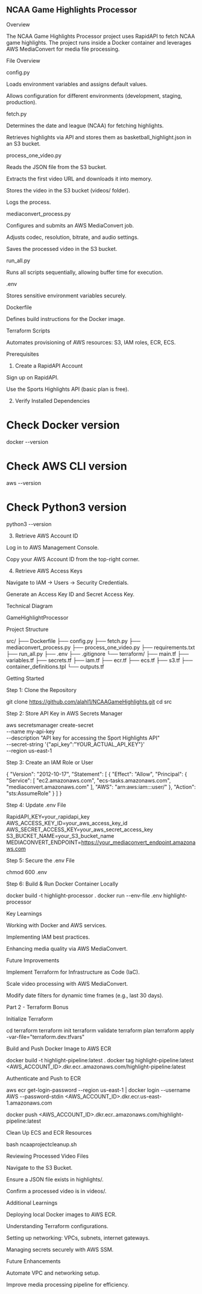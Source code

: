 ## NCAA Game Highlights Processor

Overview

The NCAA Game Highlights Processor project uses RapidAPI to fetch NCAA game highlights. The project runs inside a Docker container and leverages AWS MediaConvert for media file processing.

File Overview

config.py

Loads environment variables and assigns default values.

Allows configuration for different environments (development, staging, production).

fetch.py

Determines the date and league (NCAA) for fetching highlights.

Retrieves highlights via API and stores them as basketball_highlight.json in an S3 bucket.

process_one_video.py

Reads the JSON file from the S3 bucket.

Extracts the first video URL and downloads it into memory.

Stores the video in the S3 bucket (videos/ folder).

Logs the process.

mediaconvert_process.py

Configures and submits an AWS MediaConvert job.

Adjusts codec, resolution, bitrate, and audio settings.

Saves the processed video in the S3 bucket.

run_all.py

Runs all scripts sequentially, allowing buffer time for execution.

.env

Stores sensitive environment variables securely.

Dockerfile

Defines build instructions for the Docker image.

Terraform Scripts

Automates provisioning of AWS resources: S3, IAM roles, ECR, ECS.

Prerequisites

1. Create a RapidAPI Account

Sign up on RapidAPI.

Use the Sports Highlights API (basic plan is free).

2. Verify Installed Dependencies

# Check Docker version
docker --version

# Check AWS CLI version
aws --version

# Check Python3 version
python3 --version

3. Retrieve AWS Account ID

Log in to AWS Management Console.

Copy your AWS Account ID from the top-right corner.

4. Retrieve AWS Access Keys

Navigate to IAM → Users → Security Credentials.

Generate an Access Key ID and Secret Access Key.

Technical Diagram

GameHighlightProcessor

Project Structure

src/
├── Dockerfile
├── config.py
├── fetch.py
├── mediaconvert_process.py
├── process_one_video.py
├── requirements.txt
├── run_all.py
├── .env
├── .gitignore
└── terraform/
    ├── main.tf
    ├── variables.tf
    ├── secrets.tf
    ├── iam.tf
    ├── ecr.tf
    ├── ecs.tf
    ├── s3.tf
    ├── container_definitions.tpl
    └── outputs.tf

Getting Started

Step 1: Clone the Repository

git clone https://github.com/alahl1/NCAAGameHighlights.git
cd src

Step 2: Store API Key in AWS Secrets Manager

aws secretsmanager create-secret \
    --name my-api-key \
    --description "API key for accessing the Sport Highlights API" \
    --secret-string '{"api_key":"YOUR_ACTUAL_API_KEY"}' \
    --region us-east-1

Step 3: Create an IAM Role or User

{
  "Version": "2012-10-17",
  "Statement": [
    {
      "Effect": "Allow",
      "Principal": {
        "Service": [
          "ec2.amazonaws.com",
          "ecs-tasks.amazonaws.com",
          "mediaconvert.amazonaws.com"
        ],
        "AWS": "arn:aws:iam::<your-account-id>:user/<your-iam-user>"
      },
      "Action": "sts:AssumeRole"
    }
  ]
}

Step 4: Update .env File

RapidAPI_KEY=your_rapidapi_key
AWS_ACCESS_KEY_ID=your_aws_access_key_id
AWS_SECRET_ACCESS_KEY=your_aws_secret_access_key
S3_BUCKET_NAME=your_S3_bucket_name
MEDIACONVERT_ENDPOINT=https://your_mediaconvert_endpoint.amazonaws.com

Step 5: Secure the .env File

chmod 600 .env

Step 6: Build & Run Docker Container Locally

docker build -t highlight-processor .
docker run --env-file .env highlight-processor

Key Learnings

Working with Docker and AWS services.

Implementing IAM best practices.

Enhancing media quality via AWS MediaConvert.

Future Improvements

Implement Terraform for Infrastructure as Code (IaC).

Scale video processing with AWS MediaConvert.

Modify date filters for dynamic time frames (e.g., last 30 days).

Part 2 - Terraform Bonus

Initialize Terraform

cd terraform
terraform init
terraform validate
terraform plan
terraform apply -var-file="terraform.dev.tfvars"

Build and Push Docker Image to AWS ECR

docker build -t highlight-pipeline:latest .
docker tag highlight-pipeline:latest <AWS_ACCOUNT_ID>.dkr.ecr.<REGION>.amazonaws.com/highlight-pipeline:latest

Authenticate and Push to ECR

aws ecr get-login-password --region us-east-1 | docker login --username AWS --password-stdin <AWS_ACCOUNT_ID>.dkr.ecr.us-east-1.amazonaws.com

docker push <AWS_ACCOUNT_ID>.dkr.ecr.<REGION>.amazonaws.com/highlight-pipeline:latest

Clean Up ECS and ECR Resources

bash ncaaprojectcleanup.sh

Reviewing Processed Video Files

Navigate to the S3 Bucket.

Ensure a JSON file exists in highlights/.

Confirm a processed video is in videos/.

Additional Learnings

Deploying local Docker images to AWS ECR.

Understanding Terraform configurations.

Setting up networking: VPCs, subnets, internet gateways.

Managing secrets securely with AWS SSM.

Future Enhancements

Automate VPC and networking setup.

Improve media processing pipeline for efficiency.



